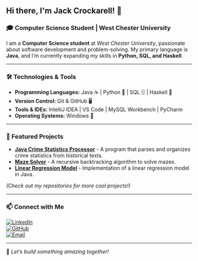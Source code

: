 ## Hi there, I'm Jack Crockarell! 👋

### 🎓 Computer Science Student | West Chester University

I am a **Computer Science student** at *West Chester University*, passionate about software development and problem-solving. My primary language is **Java**, and I’m currently expanding my skills in **Python, SQL, and Haskell**.

---

### 🛠️ Technologies & Tools

- **Programming Languages:** Java ☕ | Python 🐍 | SQL 🗄️ | Haskell 🔢
- **Version Control:** Git & GitHub 🖥️
- **Tools & IDEs:** IntelliJ IDEA | VS Code | MySQL Workbench | PyCharm
- **Operating Systems:** Windows 🏁 

---

### 🌟 Featured Projects

- **[Java Crime Statistics Processor](https://github.com/jackcrockarell/Text-Processor)** - A program that parses and organizes crime statistics from historical texts.
- **[Maze Solver](https://github.com/your-repo)** - A recursive backtracking algorithm to solve mazes.
- **[Linear Regression Model](https://github.com/your-repo)** - Implementation of a linear regression model in Java.

*(Check out my repositories for more cool projects!)*

---

### 📫 Connect with Me

[![LinkedIn](https://img.shields.io/badge/LinkedIn-Jack%20Crockarell-blue?logo=linkedin)](https://www.linkedin.com/in/jack-crockarell-6a7214228/)  
[![GitHub](https://img.shields.io/badge/GitHub-Jack%20Crockarell-181717?logo=github)](https://github.com/jackcrockarell)  
[![Email](https://img.shields.io/badge/Email-jack.crockarell@gmail.com-red?logo=gmail)](mailto:jack.crockarell@gmail.com)  

---

🚀 *Let’s build something amazing together!*
